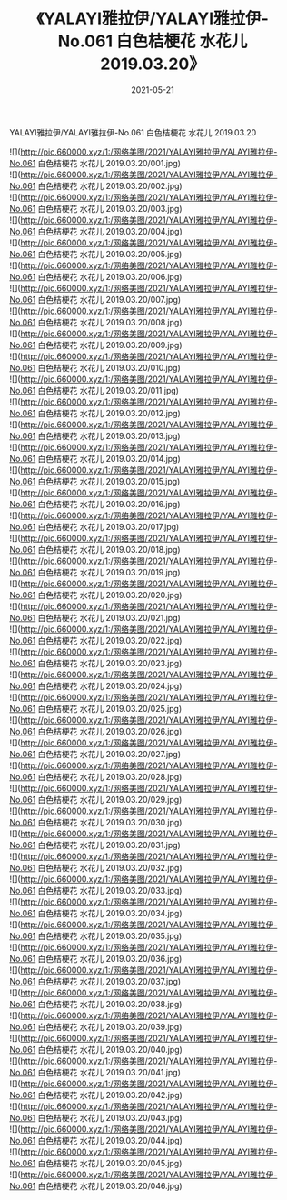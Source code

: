 ﻿---
layout: post
title:  《YALAYI雅拉伊/YALAYI雅拉伊-No.061 白色桔梗花 水花儿 2019.03.20》
date:   2021-05-21
img: http://pic.660000.xyz/1:/网络美图/2021/YALAYI雅拉伊/YALAYI雅拉伊-No.061 白色桔梗花 水花儿 2019.03.20/000.jpg
categories: [美女, 清纯, 唯美]
---

YALAYI雅拉伊/YALAYI雅拉伊-No.061 白色桔梗花 水花儿 2019.03.20

 ![](http://pic.660000.xyz/1:/网络美图/2021/YALAYI雅拉伊/YALAYI雅拉伊-No.061 白色桔梗花 水花儿 2019.03.20/001.jpg) <br>![](http://pic.660000.xyz/1:/网络美图/2021/YALAYI雅拉伊/YALAYI雅拉伊-No.061 白色桔梗花 水花儿 2019.03.20/002.jpg) <br>![](http://pic.660000.xyz/1:/网络美图/2021/YALAYI雅拉伊/YALAYI雅拉伊-No.061 白色桔梗花 水花儿 2019.03.20/003.jpg) <br>![](http://pic.660000.xyz/1:/网络美图/2021/YALAYI雅拉伊/YALAYI雅拉伊-No.061 白色桔梗花 水花儿 2019.03.20/004.jpg) <br>![](http://pic.660000.xyz/1:/网络美图/2021/YALAYI雅拉伊/YALAYI雅拉伊-No.061 白色桔梗花 水花儿 2019.03.20/005.jpg) <br>![](http://pic.660000.xyz/1:/网络美图/2021/YALAYI雅拉伊/YALAYI雅拉伊-No.061 白色桔梗花 水花儿 2019.03.20/006.jpg) <br>![](http://pic.660000.xyz/1:/网络美图/2021/YALAYI雅拉伊/YALAYI雅拉伊-No.061 白色桔梗花 水花儿 2019.03.20/007.jpg) <br>![](http://pic.660000.xyz/1:/网络美图/2021/YALAYI雅拉伊/YALAYI雅拉伊-No.061 白色桔梗花 水花儿 2019.03.20/008.jpg) <br>![](http://pic.660000.xyz/1:/网络美图/2021/YALAYI雅拉伊/YALAYI雅拉伊-No.061 白色桔梗花 水花儿 2019.03.20/009.jpg) <br>![](http://pic.660000.xyz/1:/网络美图/2021/YALAYI雅拉伊/YALAYI雅拉伊-No.061 白色桔梗花 水花儿 2019.03.20/010.jpg) <br>![](http://pic.660000.xyz/1:/网络美图/2021/YALAYI雅拉伊/YALAYI雅拉伊-No.061 白色桔梗花 水花儿 2019.03.20/011.jpg) <br>![](http://pic.660000.xyz/1:/网络美图/2021/YALAYI雅拉伊/YALAYI雅拉伊-No.061 白色桔梗花 水花儿 2019.03.20/012.jpg) <br>![](http://pic.660000.xyz/1:/网络美图/2021/YALAYI雅拉伊/YALAYI雅拉伊-No.061 白色桔梗花 水花儿 2019.03.20/013.jpg) <br>![](http://pic.660000.xyz/1:/网络美图/2021/YALAYI雅拉伊/YALAYI雅拉伊-No.061 白色桔梗花 水花儿 2019.03.20/014.jpg) <br>![](http://pic.660000.xyz/1:/网络美图/2021/YALAYI雅拉伊/YALAYI雅拉伊-No.061 白色桔梗花 水花儿 2019.03.20/015.jpg) <br>![](http://pic.660000.xyz/1:/网络美图/2021/YALAYI雅拉伊/YALAYI雅拉伊-No.061 白色桔梗花 水花儿 2019.03.20/016.jpg) <br>![](http://pic.660000.xyz/1:/网络美图/2021/YALAYI雅拉伊/YALAYI雅拉伊-No.061 白色桔梗花 水花儿 2019.03.20/017.jpg) <br>![](http://pic.660000.xyz/1:/网络美图/2021/YALAYI雅拉伊/YALAYI雅拉伊-No.061 白色桔梗花 水花儿 2019.03.20/018.jpg) <br>![](http://pic.660000.xyz/1:/网络美图/2021/YALAYI雅拉伊/YALAYI雅拉伊-No.061 白色桔梗花 水花儿 2019.03.20/019.jpg) <br>![](http://pic.660000.xyz/1:/网络美图/2021/YALAYI雅拉伊/YALAYI雅拉伊-No.061 白色桔梗花 水花儿 2019.03.20/020.jpg) <br>![](http://pic.660000.xyz/1:/网络美图/2021/YALAYI雅拉伊/YALAYI雅拉伊-No.061 白色桔梗花 水花儿 2019.03.20/021.jpg) <br>![](http://pic.660000.xyz/1:/网络美图/2021/YALAYI雅拉伊/YALAYI雅拉伊-No.061 白色桔梗花 水花儿 2019.03.20/022.jpg) <br>![](http://pic.660000.xyz/1:/网络美图/2021/YALAYI雅拉伊/YALAYI雅拉伊-No.061 白色桔梗花 水花儿 2019.03.20/023.jpg) <br>![](http://pic.660000.xyz/1:/网络美图/2021/YALAYI雅拉伊/YALAYI雅拉伊-No.061 白色桔梗花 水花儿 2019.03.20/024.jpg) <br>![](http://pic.660000.xyz/1:/网络美图/2021/YALAYI雅拉伊/YALAYI雅拉伊-No.061 白色桔梗花 水花儿 2019.03.20/025.jpg) <br>![](http://pic.660000.xyz/1:/网络美图/2021/YALAYI雅拉伊/YALAYI雅拉伊-No.061 白色桔梗花 水花儿 2019.03.20/026.jpg) <br>![](http://pic.660000.xyz/1:/网络美图/2021/YALAYI雅拉伊/YALAYI雅拉伊-No.061 白色桔梗花 水花儿 2019.03.20/027.jpg) <br>![](http://pic.660000.xyz/1:/网络美图/2021/YALAYI雅拉伊/YALAYI雅拉伊-No.061 白色桔梗花 水花儿 2019.03.20/028.jpg) <br>![](http://pic.660000.xyz/1:/网络美图/2021/YALAYI雅拉伊/YALAYI雅拉伊-No.061 白色桔梗花 水花儿 2019.03.20/029.jpg) <br>![](http://pic.660000.xyz/1:/网络美图/2021/YALAYI雅拉伊/YALAYI雅拉伊-No.061 白色桔梗花 水花儿 2019.03.20/030.jpg) <br>![](http://pic.660000.xyz/1:/网络美图/2021/YALAYI雅拉伊/YALAYI雅拉伊-No.061 白色桔梗花 水花儿 2019.03.20/031.jpg) <br>![](http://pic.660000.xyz/1:/网络美图/2021/YALAYI雅拉伊/YALAYI雅拉伊-No.061 白色桔梗花 水花儿 2019.03.20/032.jpg) <br>![](http://pic.660000.xyz/1:/网络美图/2021/YALAYI雅拉伊/YALAYI雅拉伊-No.061 白色桔梗花 水花儿 2019.03.20/033.jpg) <br>![](http://pic.660000.xyz/1:/网络美图/2021/YALAYI雅拉伊/YALAYI雅拉伊-No.061 白色桔梗花 水花儿 2019.03.20/034.jpg) <br>![](http://pic.660000.xyz/1:/网络美图/2021/YALAYI雅拉伊/YALAYI雅拉伊-No.061 白色桔梗花 水花儿 2019.03.20/035.jpg) <br>![](http://pic.660000.xyz/1:/网络美图/2021/YALAYI雅拉伊/YALAYI雅拉伊-No.061 白色桔梗花 水花儿 2019.03.20/036.jpg) <br>![](http://pic.660000.xyz/1:/网络美图/2021/YALAYI雅拉伊/YALAYI雅拉伊-No.061 白色桔梗花 水花儿 2019.03.20/037.jpg) <br>![](http://pic.660000.xyz/1:/网络美图/2021/YALAYI雅拉伊/YALAYI雅拉伊-No.061 白色桔梗花 水花儿 2019.03.20/038.jpg) <br>![](http://pic.660000.xyz/1:/网络美图/2021/YALAYI雅拉伊/YALAYI雅拉伊-No.061 白色桔梗花 水花儿 2019.03.20/039.jpg) <br>![](http://pic.660000.xyz/1:/网络美图/2021/YALAYI雅拉伊/YALAYI雅拉伊-No.061 白色桔梗花 水花儿 2019.03.20/040.jpg) <br>![](http://pic.660000.xyz/1:/网络美图/2021/YALAYI雅拉伊/YALAYI雅拉伊-No.061 白色桔梗花 水花儿 2019.03.20/041.jpg) <br>![](http://pic.660000.xyz/1:/网络美图/2021/YALAYI雅拉伊/YALAYI雅拉伊-No.061 白色桔梗花 水花儿 2019.03.20/042.jpg) <br>![](http://pic.660000.xyz/1:/网络美图/2021/YALAYI雅拉伊/YALAYI雅拉伊-No.061 白色桔梗花 水花儿 2019.03.20/043.jpg) <br>![](http://pic.660000.xyz/1:/网络美图/2021/YALAYI雅拉伊/YALAYI雅拉伊-No.061 白色桔梗花 水花儿 2019.03.20/044.jpg) <br>![](http://pic.660000.xyz/1:/网络美图/2021/YALAYI雅拉伊/YALAYI雅拉伊-No.061 白色桔梗花 水花儿 2019.03.20/045.jpg) <br>![](http://pic.660000.xyz/1:/网络美图/2021/YALAYI雅拉伊/YALAYI雅拉伊-No.061 白色桔梗花 水花儿 2019.03.20/046.jpg) <br>